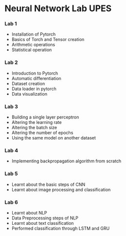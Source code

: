 # **Neural Network Lab UPES**

### **Lab 1**

- Installation of Pytorch
- Basics of Torch and Tensor creation
- Arithmetic operations
- Statistical operation

### **Lab 2**

- Introduction to Pytorch
- Automatic differentiation
- Dataset creation
- Data loader in pytorch
- Data visualization

### **Lab 3**

- Building a single layer perceptron
- Altering the learning rate
- Altering the batch size
- Altering the number of epochs
- Using the same model on another dataset

### **Lab 4**

- Implementing backpropagation algorithm from scratch

### **Lab 5**

- Learnt about the basic steps of CNN
- Learnt about image processing and classification

### **Lab 6**

- Learnt about NLP
- Data Preprocessing steps of NLP
- Learnt about text classification
- Performed classification through LSTM and GRU
